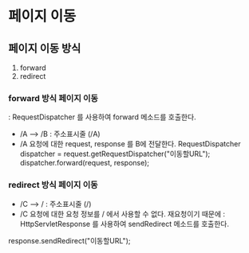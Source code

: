 # 페이지 이동

## 페이지 이동 방식
1. forward
2. redirect

### forward 방식 페이지 이동
: RequestDispatcher 를 사용하여 forward 메소드를 호출한다.
* /A -->  /B   : 주소표시줄 (/A)
* /A 요청에 대한 request, response 를 B에 전달한다.
RequestDispatcher dispatcher = request.getRequestDispatcher("이동할URL");
dispatcher.forward(request, response);


### redirect 방식 페이지 이동
* /C -->  /		: 주소표시줄 (/)
* /C 요청에 대한 요청 정보를 / 에서 사용할 수 없다. 재요청이기 때문에
: HttpServletResponse 를 사용하여 sendRedirect 메소드를 호출한다.


response.sendRedirect("이동할URL");







